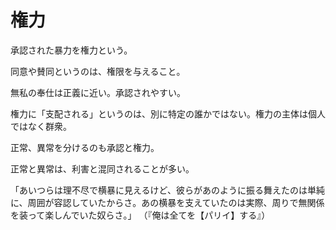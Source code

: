 # 権力

承認された暴力を権力という。

同意や賛同というのは、権限を与えること。

無私の奉仕は正義に近い。承認されやすい。

権力に「支配される」というのは、別に特定の誰かではない。権力の主体は個人ではなく群衆。

正常、異常を分けるのも承認と権力。

正常と異常は、利害と混同されることが多い。

「あいつらは理不尽で横暴に見えるけど、彼らがあのように振る舞えたのは単純に、周囲が容認していたからさ。あの横暴を支えていたのは実際、周りで無関係を装って楽しんでいた奴らさ。」
（『俺は全てを【パリイ】する』）
